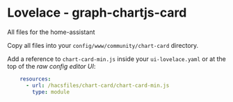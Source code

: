 # Lovelace - graph-chartjs-card

All files for the home-assistant

Copy all files into your `config/www/community/chart-card` directory.

Add a reference to `chart-card-min.js` inside your `ui-lovelace.yaml` or at the top of the *raw config editor UI*:


```yaml
    resources:
      - url: /hacsfiles/chart-card/chart-card-min.js
        type: module
 ```